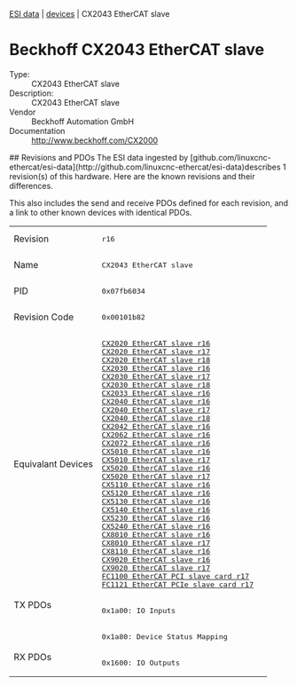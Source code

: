 <div class="nav"><a href="/esi-data">ESI data</a> | <a href="/esi-data/devices">devices</a> | CX2043 EtherCAT slave</div>

#  Beckhoff CX2043 EtherCAT slave

<dl>
  <dt>Type:</dt><dd>CX2043 EtherCAT slave</dd>
  <dt>Description:</dt><dd>CX2043 EtherCAT slave</dd>
  <dt>Vendor</dt><dd>Beckhoff Automation GmbH</dd>
  <dt>Documentation</dt><dd><a href="http://www.beckhoff.com/CX2000">http://www.beckhoff.com/CX2000</a></dd>
</dl>
## Revisions and PDOs
The ESI data ingested by [github.com/linuxcnc-ethercat/esi-data](http://github.com/linuxcnc-ethercat/esi-data)describes 1 revision(s) of this hardware.  Here are the known revisions and their differences.

This also includes the send and receive PDOs defined for each revision, and a link to other known devices with identical PDOs.

<table>
<tr >
<td class="first">Revision</td>
<td ><pre>r16</pre></td>
</tr>
<tr >
<td class="first">Name</td>
<td ><pre>CX2043 EtherCAT slave</pre></td>
</tr>
<tr >
<td class="first">PID</td>
<td ><pre>0x07fb6034</pre></td>
</tr>
<tr >
<td class="first">Revision Code</td>
<td ><pre>0x00101b82</pre></td>
</tr>
<tr >
<td class="first">Equivalant Devices</td>
<td ><pre><a href="CX2020+EtherCAT+slave">CX2020 EtherCAT slave r16</a><br/><a href="CX2020+EtherCAT+slave">CX2020 EtherCAT slave r17</a><br/><a href="CX2020+EtherCAT+slave">CX2020 EtherCAT slave r18</a><br/><a href="CX2030+EtherCAT+slave">CX2030 EtherCAT slave r16</a><br/><a href="CX2030+EtherCAT+slave">CX2030 EtherCAT slave r17</a><br/><a href="CX2030+EtherCAT+slave">CX2030 EtherCAT slave r18</a><br/><a href="CX2033+EtherCAT+slave">CX2033 EtherCAT slave r16</a><br/><a href="CX2040+EtherCAT+slave">CX2040 EtherCAT slave r16</a><br/><a href="CX2040+EtherCAT+slave">CX2040 EtherCAT slave r17</a><br/><a href="CX2040+EtherCAT+slave">CX2040 EtherCAT slave r18</a><br/><a href="CX2042+EtherCAT+slave">CX2042 EtherCAT slave r16</a><br/><a href="CX2062+EtherCAT+slave">CX2062 EtherCAT slave r16</a><br/><a href="CX2072+EtherCAT+slave">CX2072 EtherCAT slave r16</a><br/><a href="CX5010+EtherCAT+slave">CX5010 EtherCAT slave r16</a><br/><a href="CX5010+EtherCAT+slave">CX5010 EtherCAT slave r17</a><br/><a href="CX5020+EtherCAT+slave">CX5020 EtherCAT slave r16</a><br/><a href="CX5020+EtherCAT+slave">CX5020 EtherCAT slave r17</a><br/><a href="CX5110+EtherCAT+slave">CX5110 EtherCAT slave r16</a><br/><a href="CX5120+EtherCAT+slave">CX5120 EtherCAT slave r16</a><br/><a href="CX5130+EtherCAT+slave">CX5130 EtherCAT slave r16</a><br/><a href="CX5140+EtherCAT+slave">CX5140 EtherCAT slave r16</a><br/><a href="CX5230+EtherCAT+slave">CX5230 EtherCAT slave r16</a><br/><a href="CX5240+EtherCAT+slave">CX5240 EtherCAT slave r16</a><br/><a href="CX8010+EtherCAT+slave">CX8010 EtherCAT slave r16</a><br/><a href="CX8010+EtherCAT+slave">CX8010 EtherCAT slave r17</a><br/><a href="CX8110+EtherCAT+slave">CX8110 EtherCAT slave r16</a><br/><a href="CX9020+EtherCAT+slave">CX9020 EtherCAT slave r16</a><br/><a href="CX9020+EtherCAT+slave">CX9020 EtherCAT slave r17</a><br/><a href="FC1100+EtherCAT+PCI+slave+card">FC1100 EtherCAT PCI slave card r17</a><br/><a href="FC1121+EtherCAT+PCIe+slave+card">FC1121 EtherCAT PCIe slave card r17</a></pre></td>
</tr>
<tr class="txpdo pdosection">
<td class="first" rowspan=2 valign=top>TX PDOs</td>
<td><pre>0x1a00: IO Inputs</pre></td>
<td></td>
</tr>
<tr class="txpdo pdosection">
<td ><pre>0x1a80: Device Status Mapping</pre></td>
</tr>
<tr class="rxpdo pdosection">
<td class="first" rowspan=1 valign=top>RX PDOs</td>
<td><pre>0x1600: IO Outputs</pre></td>
<td></td>
</tr>
</table>

